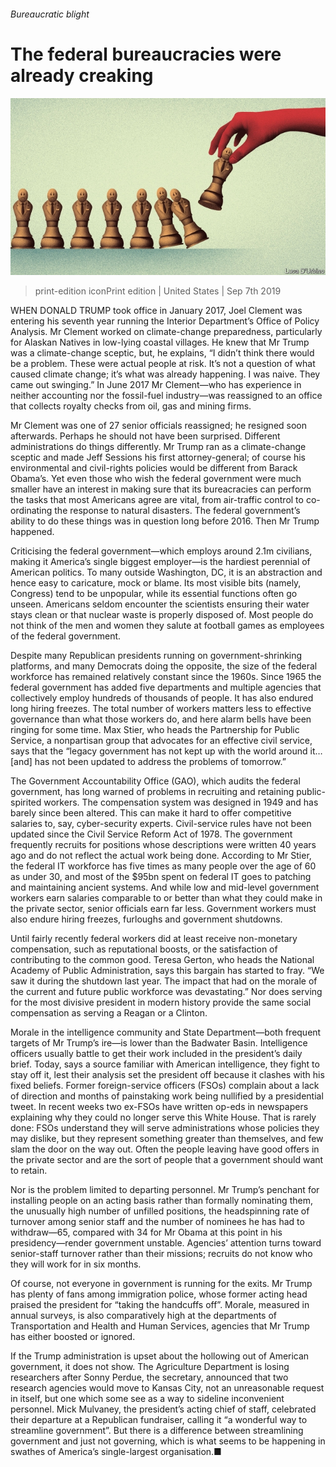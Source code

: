 ###### Bureaucratic blight

# The federal bureaucracies were already creaking 

![image](images/20190907_USD001_0.jpg) 

> print-edition iconPrint edition | United States | Sep 7th 2019 

WHEN DONALD TRUMP took office in January 2017, Joel Clement was entering his seventh year running the Interior Department’s Office of Policy Analysis. Mr Clement worked on climate-change preparedness, particularly for Alaskan Natives in low-lying coastal villages. He knew that Mr Trump was a climate-change sceptic, but, he explains, “I didn’t think there would be a problem. These were actual people at risk. It’s not a question of what caused climate change; it’s what was already happening. I was naive. They came out swinging.” In June 2017 Mr Clement—who has experience in neither accounting nor the fossil-fuel industry—was reassigned to an office that collects royalty checks from oil, gas and mining firms. 

Mr Clement was one of 27 senior officials reassigned; he resigned soon afterwards. Perhaps he should not have been surprised. Different administrations do things differently. Mr Trump ran as a climate-change sceptic and made Jeff Sessions his first attorney-general; of course his environmental and civil-rights policies would be different from Barack Obama’s. Yet even those who wish the federal government were much smaller have an interest in making sure that its bureacracies can perform the tasks that most Americans agree are vital, from air-traffic control to co-ordinating the response to natural disasters. The federal government’s ability to do these things was in question long before 2016. Then Mr Trump happened. 

Criticising the federal government—which employs around 2.1m civilians, making it America’s single biggest employer—is the hardiest perennial of American politics. To many outside Washington, DC, it is an abstraction and hence easy to caricature, mock or blame. Its most visible bits (namely, Congress) tend to be unpopular, while its essential functions often go unseen. Americans seldom encounter the scientists ensuring their water stays clean or that nuclear waste is properly disposed of. Most people do not think of the men and women they salute at football games as employees of the federal government. 

Despite many Republican presidents running on government-shrinking platforms, and many Democrats doing the opposite, the size of the federal workforce has remained relatively constant since the 1960s. Since 1965 the federal government has added five departments and multiple agencies that collectively employ hundreds of thousands of people. It has also endured long hiring freezes. The total number of workers matters less to effective governance than what those workers do, and here alarm bells have been ringing for some time. Max Stier, who heads the Partnership for Public Service, a nonpartisan group that advocates for an effective civil service, says that the “legacy government has not kept up with the world around it…[and] has not been updated to address the problems of tomorrow.” 

The Government Accountability Office (GAO), which audits the federal government, has long warned of problems in recruiting and retaining public-spirited workers. The compensation system was designed in 1949 and has barely since been altered. This can make it hard to offer competitive salaries to, say, cyber-security experts. Civil-service rules have not been updated since the Civil Service Reform Act of 1978. The government frequently recruits for positions whose descriptions were written 40 years ago and do not reflect the actual work being done. According to Mr Stier, the federal IT workforce has five times as many people over the age of 60 as under 30, and most of the $95bn spent on federal IT goes to patching and maintaining ancient systems. And while low and mid-level government workers earn salaries comparable to or better than what they could make in the private sector, senior officials earn far less. Government workers must also endure hiring freezes, furloughs and government shutdowns. 

Until fairly recently federal workers did at least receive non-monetary compensation, such as reputational boosts, or the satisfaction of contributing to the common good. Teresa Gerton, who heads the National Academy of Public Administration, says this bargain has started to fray. “We saw it during the shutdown last year. The impact that had on the morale of the current and future public workforce was devastating.” Nor does serving for the most divisive president in modern history provide the same social compensation as serving a Reagan or a Clinton. 

Morale in the intelligence community and State Department—both frequent targets of Mr Trump’s ire—is lower than the Badwater Basin. Intelligence officers usually battle to get their work included in the president’s daily brief. Today, says a source familiar with American intelligence, they fight to stay off it, lest their analysis set the president off because it clashes with his fixed beliefs. Former foreign-service officers (FSOs) complain about a lack of direction and months of painstaking work being nullified by a presidential tweet. In recent weeks two ex-FSOs have written op-eds in newspapers explaining why they could no longer serve this White House. That is rarely done: FSOs understand they will serve administrations whose policies they may dislike, but they represent something greater than themselves, and few slam the door on the way out. Often the people leaving have good offers in the private sector and are the sort of people that a government should want to retain. 

Nor is the problem limited to departing personnel. Mr Trump’s penchant for installing people on an acting basis rather than formally nominating them, the unusually high number of unfilled positions, the headspinning rate of turnover among senior staff and the number of nominees he has had to withdraw—65, compared with 34 for Mr Obama at this point in his presidency—render government unstable. Agencies’ attention turns toward senior-staff turnover rather than their missions; recruits do not know who they will work for in six months. 

Of course, not everyone in government is running for the exits. Mr Trump has plenty of fans among immigration police, whose former acting head praised the president for “taking the handcuffs off”. Morale, measured in annual surveys, is also comparatively high at the departments of Transportation and Health and Human Services, agencies that Mr Trump has either boosted or ignored. 

If the Trump administration is upset about the hollowing out of American government, it does not show. The Agriculture Department is losing researchers after Sonny Perdue, the secretary, announced that two research agencies would move to Kansas City, not an unreasonable request in itself, but one which some see as a way to sideline inconvenient personnel. Mick Mulvaney, the president’s acting chief of staff, celebrated their departure at a Republican fundraiser, calling it “a wonderful way to streamline government”. But there is a difference between streamlining government and just not governing, which is what seems to be happening in swathes of America’s single-largest organisation.■ 

